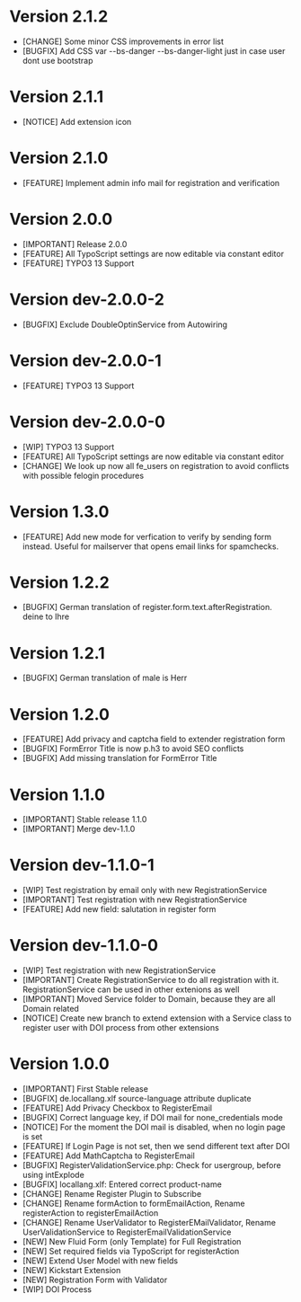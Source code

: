 # Version 2.1.2
- [CHANGE] Some minor CSS improvements in error list
- [BUGFIX] Add CSS var --bs-danger --bs-danger-light just in case user dont use bootstrap

# Version 2.1.1
- [NOTICE] Add extension icon

# Version 2.1.0
- [FEATURE] Implement admin info mail for registration and verification

# Version 2.0.0
- [IMPORTANT] Release 2.0.0
- [FEATURE] All TypoScript settings are now editable via constant editor
- [FEATURE] TYPO3 13 Support
  
# Version dev-2.0.0-2
- [BUGFIX] Exclude DoubleOptinService from Autowiring

# Version dev-2.0.0-1
- [FEATURE] TYPO3 13 Support

# Version dev-2.0.0-0
- [WIP] TYPO3 13 Support
- [FEATURE] All TypoScript settings are now editable via constant editor
- [CHANGE] We look up now all fe_users on registration to avoid conflicts with possible felogin procedures

# Version 1.3.0
- [FEATURE] Add new mode for verfication to verify by sending form instead. Useful for mailserver that opens email links for spamchecks.

# Version 1.2.2
- [BUGFIX] German translation of register.form.text.afterRegistration. deine to Ihre

# Version 1.2.1
- [BUGFIX] German translation of male is Herr

# Version 1.2.0
- [FEATURE] Add privacy and captcha field to extender registration form
- [BUGFIX] FormError Title is now p.h3 to avoid SEO conflicts
- [BUGFIX] Add missing translation for FormError Title

# Version 1.1.0
- [IMPORTANT] Stable release 1.1.0
- [IMPORTANT] Merge dev-1.1.0

# Version dev-1.1.0-1
- [WIP] Test registration by email only with new RegistrationService
- [IMPORTANT] Test registration with new RegistrationService
- [FEATURE] Add new field: salutation in register form

# Version dev-1.1.0-0
- [WIP] Test registration with new RegistrationService
- [IMPORTANT] Create RegistrationService to do all registration with it. RegistrationService can be used in other extenions as well
- [IMPORTANT] Moved Service folder to Domain, because they are all Domain related
- [NOTICE] Create new branch to extend extension with a Service class to register user with DOI process from other extensions

# Version 1.0.0
- [IMPORTANT] First Stable release
- [BUGFIX] de.locallang.xlf source-language attribute duplicate
- [FEATURE] Add Privacy Checkbox to RegisterEmail
- [BUGFIX] Correct language key, if DOI mail for none_credentials mode
- [NOTICE] For the moment the DOI mail is disabled, when no login page is set
- [FEATURE] If Login Page is not set, then we send different text after DOI
- [FEATURE] Add MathCaptcha to RegisterEmail
- [BUGFIX] RegisterValidationService.php: Check for usergroup, before using intExplode
- [BUGFIX] locallang.xlf: Entered correct product-name
- [CHANGE] Rename Register Plugin to Subscribe
- [CHANGE] Rename formAction to formEmailAction, Rename registerAction to registerEmailAction
- [CHANGE] Rename UserValidator to RegisterEMailValidator, Rename UserValidationService to RegisterEmailValidationService
- [NEW] New Fluid Form (only Template) for Full Registration
- [NEW] Set required fields via TypoScript for registerAction
- [NEW] Extend User Model with new fields
- [NEW] Kickstart Extension
- [NEW] Registration Form with Validator
- [WIP] DOI Process
